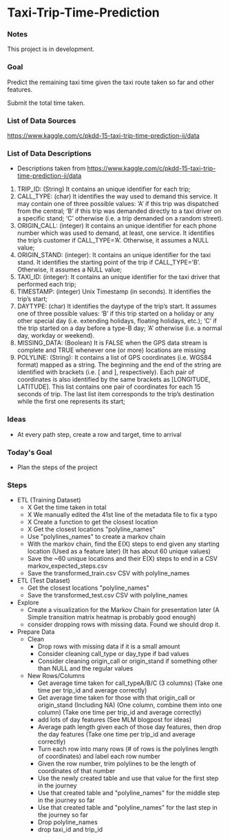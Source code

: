 # Taxi-Trip-Time-Prediction

### Notes

This project is in development.

### Goal

Predict the remaining taxi time given the taxi route taken so far and other features.

Submit the total time taken.

### List of Data Sources

https://www.kaggle.com/c/pkdd-15-taxi-trip-time-prediction-ii/data

### List of Data Descriptions

- Descriptions taken from https://www.kaggle.com/c/pkdd-15-taxi-trip-time-prediction-ii/data
1. TRIP_ID: (String) It contains an unique identifier for each trip;
2. CALL_TYPE: (char) It identifies the way used to demand this service. It may contain one of three possible values:
‘A’ if this trip was dispatched from the central;
‘B’ if this trip was demanded directly to a taxi driver on a specific stand;
‘C’ otherwise (i.e. a trip demanded on a random street).
3. ORIGIN_CALL: (integer) It contains an unique identifier for each phone number which was used to demand, at least, one service. It identifies the trip’s customer if CALL_TYPE=’A’. Otherwise, it assumes a NULL value;
4. ORIGIN_STAND: (integer): It contains an unique identifier for the taxi stand. It identifies the starting point of the trip if CALL_TYPE=’B’. Otherwise, it assumes a NULL value;
5. TAXI_ID: (integer): It contains an unique identifier for the taxi driver that performed each trip;
6. TIMESTAMP: (integer) Unix Timestamp (in seconds). It identifies the trip’s start;
7. DAYTYPE: (char) It identifies the daytype of the trip’s start. It assumes one of three possible values:
‘B’ if this trip started on a holiday or any other special day (i.e. extending holidays, floating holidays, etc.);
‘C’ if the trip started on a day before a type-B day;
‘A’ otherwise (i.e. a normal day, workday or weekend).
8. MISSING_DATA: (Boolean) It is FALSE when the GPS data stream is complete and TRUE whenever one (or more) locations are missing
9. POLYLINE: (String): It contains a list of GPS coordinates (i.e. WGS84 format) mapped as a string. The beginning and the end of the string are identified with brackets (i.e. [ and ], respectively). Each pair of coordinates is also identified by the same brackets as [LONGITUDE, LATITUDE]. This list contains one pair of coordinates for each 15 seconds of trip. The last list item corresponds to the trip’s destination while the first one represents its start;

### Ideas

- At every path step, create a row and target, time to arrival

### Today's Goal

- Plan the steps of the project

### Steps

- ETL (Training Dataset)
  - X Get the time taken in total
  - X We manually edited the 41st line of the metadata file to fix a typo
  - X Create a function to get the closest location
  - X Get the closest locations "polyline_names"
  - Use "polylines_names" to create a markov chain
  - With the markov chain, find the E(X) steps to end given any starting location (Used as a feature later) (It has about 60 unique values)
  - Save the ~60 unique locations and their E(X) steps to end in a CSV markov_expected_steps.csv
  - Save the transformed_train.csv CSV with polyline_names
- ETL (Test Dataset)
  - Get the closest locations "polyline_names"
  - Save the transformed_test.csv CSV with polyline_names
- Explore
  - Create a visualization for the Markov Chain for presentation later (A Simple transition matrix heatmap is probably good enough)
  - consider dropping rows with missing data.  Found we should drop it.
- Prepare Data
  - Clean
    - Drop rows with missing data if it is a small amount
    - Consider cleaning call_type or day_type if bad values
    - Consider cleaning origin_call or origin_stand if something other than NULL and the regular values
  - New Rows/Columns
    - Get average time taken for call_typeA/B/C (3 columns) (Take one time per trip_id and average correctly)
    - Get average time taken for those with that origin_call or origin_stand (Including NA) (One column, combine them into one column) (Take one time per trip_id and average correctly)
    - add lots of day features (See MLM blogpost for ideas)
    - Average path length given each of those day features, then drop the day features (Take one time per trip_id and average correctly)
    - Turn each row into many rows (# of rows is the polylines length of coordinates) and label each row number
    - Given the row number, trim polylines to be the length of coordinates of that number
    - Use the newly created table and use that value for the first step in the journey
    - Use that created table and "polyline_names" for the middle step in the journey so far
    - Use that created table and "polyline_names" for the last step in the journey so far
    - Drop polyline_names
    - drop taxi_id and trip_id
